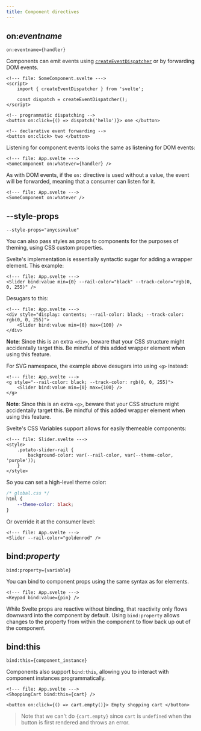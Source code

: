 ```yaml
---
title: Component directives
---
```


## on:_eventname_

```svelte
on:eventname={handler}
```

Components can emit events using [`createEventDispatcher`](/docs/svelte#createeventdispatcher) or by forwarding DOM events.

```svelte
<!--- file: SomeComponent.svelte --->
<script>
	import { createEventDispatcher } from 'svelte';

	const dispatch = createEventDispatcher();
</script>

<!-- programmatic dispatching -->
<button on:click={() => dispatch('hello')}> one </button>

<!-- declarative event forwarding -->
<button on:click> two </button>
```

Listening for component events looks the same as listening for DOM events:

```svelte
<!--- file: App.svelte --->
<SomeComponent on:whatever={handler} />
```

As with DOM events, if the `on:` directive is used without a value, the event will be forwarded, meaning that a consumer can listen for it.

```svelte
<!--- file: App.svelte --->
<SomeComponent on:whatever />
```

## --style-props

```svelte
--style-props="anycssvalue"
```

You can also pass styles as props to components for the purposes of theming, using CSS custom properties.

Svelte's implementation is essentially syntactic sugar for adding a wrapper element. This example:

```svelte
<!--- file: App.svelte --->
<Slider bind:value min={0} --rail-color="black" --track-color="rgb(0, 0, 255)" />
```

Desugars to this:

```svelte
<!--- file: App.svelte --->
<div style="display: contents; --rail-color: black; --track-color: rgb(0, 0, 255)">
	<Slider bind:value min={0} max={100} />
</div>
```

**Note**: Since this is an extra `<div>`, beware that your CSS structure might accidentally target this. Be mindful of this added wrapper element when using this feature.

For SVG namespace, the example above desugars into using `<g>` instead:

```svelte
<!--- file: App.svelte --->
<g style="--rail-color: black; --track-color: rgb(0, 0, 255)">
	<Slider bind:value min={0} max={100} />
</g>
```

**Note**: Since this is an extra `<g>`, beware that your CSS structure might accidentally target this. Be mindful of this added wrapper element when using this feature.

Svelte's CSS Variables support allows for easily themeable components:

```svelte
<!--- file: Slider.svelte --->
<style>
	.potato-slider-rail {
		background-color: var(--rail-color, var(--theme-color, 'purple'));
	}
</style>
```

So you can set a high-level theme color:

```css
/* global.css */
html {
	--theme-color: black;
}
```

Or override it at the consumer level:

```svelte
<!--- file: App.svelte --->
<Slider --rail-color="goldenrod" />
```

## bind:_property_

```svelte
bind:property={variable}
```

You can bind to component props using the same syntax as for elements.

```svelte
<!--- file: App.svelte --->
<Keypad bind:value={pin} />
```

While Svelte props are reactive without binding, that reactivity only flows downward into the component by default. Using `bind:property` allows changes to the property from within the component to flow back up out of the component.

## bind:this

```svelte
bind:this={component_instance}
```

Components also support `bind:this`, allowing you to interact with component instances programmatically.

```svelte
<!--- file: App.svelte --->
<ShoppingCart bind:this={cart} />

<button on:click={() => cart.empty()}> Empty shopping cart </button>
```

> Note that we can't do `{cart.empty}` since `cart` is `undefined` when the button is first rendered and throws an error.
